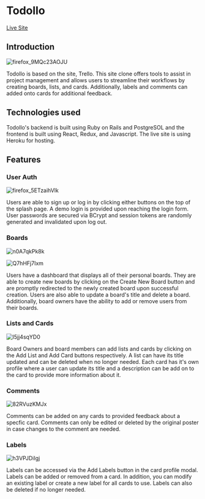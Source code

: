 # Todollo

[Live Site](https://todollo.herokuapp.com/#/)

## Introduction

![firefox_9MQc23AOJU](https://user-images.githubusercontent.com/23514798/94644049-0e6bd100-029d-11eb-9f94-9c5b65d7e062.png)

Todollo is based on the site, Trello. This site clone offers tools to assist in project management and allows users to streamline their workflows by creating boards, lists, and cards. Additionally, labels and comments can added onto cards for additional feedback.

## Technologies used

Todollo's backend is built using Ruby on Rails and PostgreSOL and the frontend is built using React, Redux, and Javascript. The live site is using Heroku for hosting.

## Features

### User Auth

![firefox_5ETzaihVlk](https://user-images.githubusercontent.com/23514798/94643736-58a08280-029c-11eb-95db-46762cc6793b.png)

Users are able to sign up or log in by clicking either buttons on the top of the splash page. A demo login is provided upon reaching the login form. User passwords are secured via BCrypt and session tokens are randomly generated and invalidated upon log out.

### Boards

![n0A7qkPk8k](https://user-images.githubusercontent.com/23514798/94643726-563e2880-029c-11eb-8325-17f306470cf2.gif)

![Q7hHFj7Ixm](https://user-images.githubusercontent.com/23514798/94643729-56d6bf00-029c-11eb-9c1e-159e1fcb8684.gif)

Users have a dashboard that displays all of their personal boards. They are able to create new boards by clicking on the Create New Board button and are promptly redirected to the newly created board upon successful creation. Users are also able to update a board's title and delete a board. Additionally, board owners have the ability to add or remove users from their boards.

### Lists and Cards

![I5jj4sqYD0](https://user-images.githubusercontent.com/23514798/94643722-550cfb80-029c-11eb-975f-badca91a4aba.gif)

Board Owners and board members can add lists and cards by clicking on the Add List and Add Card buttons respectively. A list can have its title updated and can be deleted when no longer needed. Each card has it's own profile where a user can update its title and a description can be add on to the card to provide more information about it.

### Comments

![82RVuzKMJx](https://user-images.githubusercontent.com/23514798/94643731-576f5580-029c-11eb-979c-e9d59e1c0f82.gif)

Comments can be added on any cards to provided feedback about a specfic card. Comments can only be edited or deleted by the original poster in case changes to the comment are needed.

### Labels

![h3VPJDiIgj](https://user-images.githubusercontent.com/23514798/94643740-59d1af80-029c-11eb-9e1c-cc9d7e752c72.gif)

Labels can be accessed via the Add Labels button in the card profile modal. Labels can be added or removed from a card. In addition, you can modify an existing label or create a new label for all cards to use. Labels can also be deleted if no longer needed.